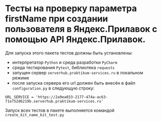 ﻿# Тесты на проверку параметра firstName при создании пользователя в Яндекс.Прилавок с помощью API Яндекс.Прилавок.
Для запуска этого пакета тестов должны быть установлены: 
- интерпретатор `Python` и среда разработки `PyCharm`
- среда тестирования `Pytest`, библиотека `requests`
- запущен сервер `serverhub.praktikum-services.ru` в локальном режиме
- после запуска сервера его url должен быть внесён в файл `configuration.py` в следующую строку:
```
URL_SERVICE = 'https://2a9ea033-2177-474a-ac63-71e752d6219b.serverhub.praktikum-services.ru'
```

Запуск всех тестов в пакете выполняется командой `create_kit_name_kit_test.py`

